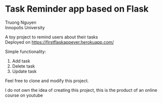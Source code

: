 # Task Reminder app based on Flask
Truong Nguyen <br/>
Innopolis University

A toy project to remind users about their tasks <br/>
Deployed on https://firstflaskappever.herokuapp.com/

Simple functionality:
1. Add task
2. Delete task
3. Update task





Feel free to clone and modify this project.

I do not own the idea of creating this project, this is the product of an online course on youtube